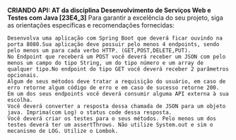 **CRIANDO API: AT da disciplina Desenvolvimento de Serviços Web e Testes com Java [23E4_3]**
Para garantir a excelência do seu projeto, siga as orientações específicas e recomendações fornecidas:

    Desenvolva uma aplicação com Spring Boot que deverá ficar ouvindo na porta 8080.Sua aplicação deve possuir pelo menos 4 endpoints, sendo pelo menos um para cada verbo HTTP. (GET,POST,DELETE,PUT).
    No Endpoint que receberá um POST você deverá receber um JSON com pelo menos um campo do tipo String, um do tipo número e um array de qualquer tipo.No endpoint do tipo GET você deverá receber 2 parâmetros opcionais.
    Algum de seus métodos deve tratar a requisição do usuário, em caso de erro retorne algum código de erro e em caso de sucesso retorne 200.
    Em um dos seus endpoints você deverá consumir alguma API externa à sua escolha.
    Você deverá converter a resposta dessa chamada de JSON para um objeto java. Imprima(com Log) o status code dessa resposta.
    Você deverá criar os testes para o seus métodos. Pelo menos um dos testes deverá ter um assertThrows. Não utilize System.out e sim o mecanismo de LOG. Utilize o Lombok.
